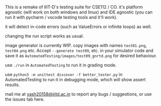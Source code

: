 This is a remake of IIIT-D's testing suite for CSE112 / CO. it's platform agnostic (will work on both windows and linux) and IDE agnostic (you can run it with pycharm / vscode testing tools and it'll work). 

it will detect in-code errors (such as ValueErrors or infinite loops) as well.

changing the run script works as usual. 

image generator is currently WIP. copy images with names `test01.png`, `test04.png` etc. Accept `--generate test09`, etc. in your simulator code and save it as `AutomatedTesting/images/test09_gnrtd.png` for desired behaviour.

use `./run` in `AutomatedTesting` to run it in grading mode.

use `python3 -m unittest discover -f better_tester.py` in AutomatedTesting to run it in debugging mode, which will show assert results.

mail me at yash20158@iiitd.ac.in to report any bugs / suggestions, or use the issues tab here.
